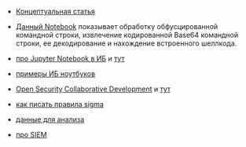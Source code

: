 - [Концептуальная статья](https://habr.com/ru/company/microsoft/blog/487584/)

 - [Данный Notebook](https://mybinder.org/v2/gh/JohnLaTwC/Shared/master?filepath=notebooks%2FPowershell%20Shellcode%20Analysis%20with%20CyberChef.ipynb) показывает обработку обфусцированной командной строки, извлечение кодированной Base64 командной строки, ее декодирование и нахождение встроенного шеллкода.

 - [про Jupyter Notebook в ИБ](https://medium.com/@Cyb3rWard0g) и [тут](https://medium.com/threat-hunters-forge/threat-hunter-playbook-mordor-datasets-binderhub-open-infrastructure-for-open-8c8aee3d8b4)

 - [примеры ИБ ноутбуков](https://github.com/JohnLaTwC/Shared/tree/master/notebooks)

 - [Open Security Collaborative Development](https://oscd.community/index_ru.html) и [тут](https://habr.com/ru/post/482642/)

 - [как писать правила sigma](https://www.joesecurity.org/blog/8225577975210857708)

 - [данные для анализа](https://github.com/hunters-forge/mordor/)

 - [про SIEM](https://habr.com/ru/company/technoserv/blog/491384/)



